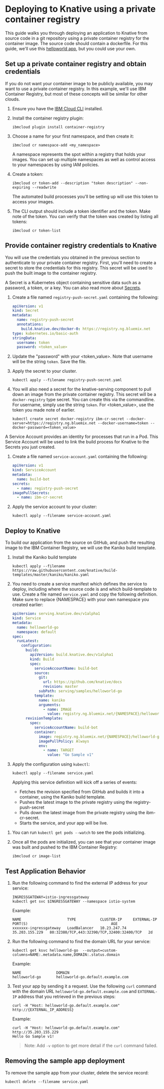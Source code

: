 # Deploying to Knative using a private container registry

This guide walks you through deploying an application to Knative from source
code in a git repository using a private container registry for the container
image. The source code should contain a dockerfile. For this guide, we'll use
this
[helloworld app](https://github.com/knative/docs/tree/master/serving/samples/helloworld-go),
but you could use your own.

## Set up a private container registry and obtain credentials

If you do not want your container image to be publicly available, you may want
to use a private container registry. In this example, we'll use IBM Container
Registry, but most of these concepts will be similar for other clouds.

1. Ensure you have the
   [IBM Cloud CLI](https://cloud.ibm.com/docs/cli/reference/ibmcloud/download_cli.html#install_use)
   installed.

1. Install the container registry plugin:

   ```
   ibmcloud plugin install container-registry
   ```

1. Choose a name for your first namespace, and then create it:

   ```
   ibmcloud cr namespace-add <my_namespace>
   ```

   A namespace represents the spot within a registry that holds your images. You
   can set up multiple namespaces as well as control access to your namespaces
   by using IAM policies.

1. Create a token:

   ```
   ibmcloud cr token-add --description "token description" --non-expiring --readwrite
   ```

   The automated build processes you'll be setting up will use this token to
   access your images.

1. The CLI output should include a token identifier and the token. Make note of
   the token. You can verify that the token was created by listing all tokens:

   ```
   ibmcloud cr token-list
   ```

## Provide container registry credentials to Knative

You will use the credentials you obtained in the previous section to
authenticate to your private container registry. First, you'll need to create a
secret to store the credentials for this registry. This secret will be used to
push the built image to the container registry.

A Secret is a Kubernetes object containing sensitive data such as a password, a
token, or a key. You can also read more about
[Secrets](https://kubernetes.io/docs/concepts/configuration/secret/).

1. Create a file named `registry-push-secret.yaml` containing the following:

   ```yaml
   apiVersion: v1
   kind: Secret
   metadata:
     name: registry-push-secret
     annotations:
       build.knative.dev/docker-0: https://registry.ng.bluemix.net
   type: kubernetes.io/basic-auth
   stringData:
     username: token
     password: <token_value>
   ```

1. Update the "password" with your <token_value>. Note that username will be the
   string `token`. Save the file.

1. Apply the secret to your cluster.

   ```
   kubectl apply --filename registry-push-secret.yaml
   ```

1. You will also need a secret for the knative-serving component to pull down an
   image from the private container registry. This secret will be a
   `docker-registry` type secret. You can create this via the commandline. For
   username, simply use the string `token`. For <token_value>, use the token you
   made note of earlier.

   ```
   kubectl create secret docker-registry ibm-cr-secret --docker-server=https://registry.ng.bluemix.net --docker-username=token --docker-password=<token_value>
   ```

A Service Account provides an identity for processes that run in a Pod. This
Service Account will be used to link the build process for Knative to the
Secrets you just created.

1. Create a file named `service-account.yaml` containing the following:

   ```yaml
   apiVersion: v1
   kind: ServiceAccount
   metadata:
     name: build-bot
   secrets:
     - name: registry-push-secret
   imagePullSecrets:
     - name: ibm-cr-secret
   ```

1. Apply the service account to your cluster:

   ```
   kubectl apply --filename service-account.yaml
   ```

## Deploy to Knative

To build our application from the source on GitHub, and push the resulting image
to the IBM Container Registry, we will use the Kaniko build template.

1. Install the Kaniko build template

   ```
   kubectl apply --filename https://raw.githubusercontent.com/knative/build-templates/master/kaniko/kaniko.yaml
   ```

1. You need to create a service manifest which defines the service to deploy,
   including where the source code is and which build-template to use. Create a
   file named `service.yaml` and copy the following definition. Make sure to
   replace {NAMESPACE} with your own namespace you created earlier:

   ```yaml
   apiVersion: serving.knative.dev/v1alpha1
   kind: Service
   metadata:
     name: helloworld-go
     namespace: default
   spec:
     runLatest:
       configuration:
         build:
           apiVersion: build.knative.dev/v1alpha1
           kind: Build
           spec:
             serviceAccountName: build-bot
             source:
               git:
                 url: https://github.com/knative/docs
                 revision: master
               subPath: serving/samples/helloworld-go
             template:
               name: kaniko
               arguments:
                 - name: IMAGE
                   value: registry.ng.bluemix.net/{NAMESPACE}/helloworld-go:latest
         revisionTemplate:
           spec:
             serviceAccountName: build-bot
             container:
               image: registry.ng.bluemix.net/{NAMESPACE}/helloworld-go:latest
               imagePullPolicy: Always
               env:
                 - name: TARGET
                   value: "Go Sample v1"
   ```

1. Apply the configuration using `kubectl`:

   ```
   kubectl apply --filename service.yaml
   ```

   Applying this service definition will kick off a series of events:

   - Fetches the revision specified from GitHub and builds it into a container,
     using the Kaniko build template.
   - Pushes the latest image to the private registry using the
     registry-push-secret
   - Pulls down the latest image from the private registry using the
     ibm-cr-secret.
   - Starts the service, and your app will be live.

1) You can run `kubectl get pods --watch` to see the pods initializing.

1) Once all the pods are initialized, you can see that your container image was
   built and pushed to the IBM Container Registry:

   ```
   ibmcloud cr image-list
   ```

## Test Application Behavior

1. Run the following command to find the external IP address for your service:

   ```shell
   INGRESSGATEWAY=istio-ingressgateway
   kubectl get svc $INGRESSGATEWAY --namespace istio-system
   ```

   Example:

   ```shell
   NAME                     TYPE           CLUSTER-IP     EXTERNAL-IP      PORT(S)                                      AGE
   xxxxxxx-ingressgateway   LoadBalancer   10.23.247.74   35.203.155.229   80:32380/TCP,443:32390/TCP,32400:32400/TCP   2d
   ```

1. Run the following command to find the domain URL for your service:

   ```shell
   kubectl get ksvc helloworld-go  --output=custom-columns=NAME:.metadata.name,DOMAIN:.status.domain
   ```

   Example:

   ```shell
   NAME                DOMAIN
   helloworld-go       helloworld-go.default.example.com
   ```

1. Test your app by sending it a request. Use the following `curl` command with
   the domain URL `helloworld-go.default.example.com` and `EXTERNAL-IP` address
   that you retrieved in the previous steps:

   ```shell
   curl -H "Host: helloworld-go.default.example.com" http://{EXTERNAL_IP_ADDRESS}
   ```

   Example:

   ```shell
   curl -H "Host: helloworld-go.default.example.com" http://35.203.155.229
   Hello Go Sample v1!
   ```

   > Note: Add `-v` option to get more detail if the `curl` command failed.

## Removing the sample app deployment

To remove the sample app from your cluster, delete the service record:

```shell
kubectl delete --filename service.yaml
```
